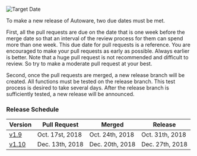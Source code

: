 ![Target Date](https://github.com/CPFL/Autoware/wiki/images_Release-Procedure/target-date.png)

To make a new release of Autoware, two due dates must be met. 

First, all the pull requests are due on the date that is one week before the merge date so that an interval of the review process for them can spend more than one week. This due date for pull requests is a reference. You are encouraged to make your pull requests as early as possible. Always earlier is better. Note that a huge pull request is not recommended and difficult to review. So try to make a moderate pull request at your best.

Second, once the pull requests are merged, a new release branch will be created. All functions must be tested on the release branch. This test process is desired to take several days. After the release branch is sufficiently tested, a new release will be announced.

### Release Schedule
| Version | Pull Request | Merged | Release |
|-----------|------------|------------|------------|
| [v1.9](https://github.com/CPFL/Autoware/milestone/3) | Oct. 17st, 2018 | Oct. 24th, 2018 | Oct. 31th, 2018 |
| [v1.10](https://github.com/CPFL/Autoware/milestone/4) | Dec. 13th, 2018 | Dec. 20th, 2018 | Dec. 27th, 2018 |